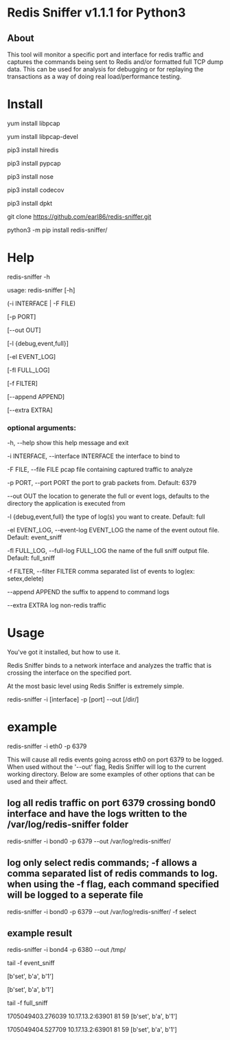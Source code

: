 # Redis Sniffer v1.1.1 for Python3

## About

This tool will monitor a specific port and interface for redis traffic and captures the commands being sent to Redis and/or formatted full TCP dump data.  This can be used for analysis for debugging or for replaying the transactions as a way of doing real load/performance testing.

# Install
yum install libpcap

yum install libpcap-devel

pip3 install hiredis

pip3 install pypcap

pip3 install nose

pip3 install codecov

pip3 install dpkt

git clone https://github.com/earl86/redis-sniffer.git

python3 -m pip install redis-sniffer/


# Help

redis-sniffer -h

usage: redis-sniffer [-h] 

(-i INTERFACE | -F FILE) 

[-p PORT] 

[--out OUT]

[-l {debug,event,full}] 

[-el EVENT_LOG] 

[-fl FULL_LOG]

[-f FILTER] 

[--append APPEND] 

[--extra EXTRA]


### optional arguments:

  -h, --help            show this help message and exit
  
  -i INTERFACE, --interface INTERFACE
                        the interface to bind to
                        
  -F FILE, --file FILE  pcap file containing captured traffic to analyze
  
  -p PORT, --port PORT  the port to grab packets from. Default: 6379
  
  --out OUT             the location to generate the full or event logs,
                        defaults to the directory the application is executed
                        from
                        
  -l {debug,event,full}
                        the type of log(s) you want to create. Default: full
                        
  -el EVENT_LOG, --event-log EVENT_LOG
                        the name of the event outout file. Default:
                        event_sniff
                        
  -fl FULL_LOG, --full-log FULL_LOG
                        the name of the full sniff output file. Default:
                        full_sniff
                        
  -f FILTER, --filter FILTER
                        comma separated list of events to log(ex:
                        setex,delete)
                        
  --append APPEND       the suffix to append to command logs
  
  --extra EXTRA         log non-redis traffic



# Usage

You've got it installed, but how to use it.

Redis Sniffer binds to a network interface and analyzes the traffic that is crossing the interface on the specified port.

At the most basic level using Redis Sniffer is extremely simple.

redis-sniffer -i [interface] -p [port] --out [/dir/]

# example

redis-sniffer -i eth0 -p 6379

This will cause all redis events going across eth0 on port 6379 to be logged. When used without the '--out' flag, Redis Sniffer will log to the current working directory. Below are some examples of other options that can be used and their affect.


## log all redis traffic on port 6379 crossing bond0 interface and have the logs written to the /var/log/redis-sniffer folder

redis-sniffer -i bond0 -p 6379 --out /var/log/redis-sniffer/

## log only select redis commands; -f allows a comma separated list of redis commands to log.  when using the -f flag, each command specified will be logged to a seperate file

redis-sniffer -i bond0 -p 6379 --out /var/log/redis-sniffer/ -f select


## example result

redis-sniffer -i bond4 -p 6380 --out /tmp/

tail -f event_sniff 

[b'set', b'a', b'1']

[b'set', b'a', b'1']


tail -f full_sniff 

1705049403.276039 10.17.13.2:63901            81       59 [b'set', b'a', b'1']

1705049404.527709 10.17.13.2:63901            81       59 [b'set', b'a', b'1']

